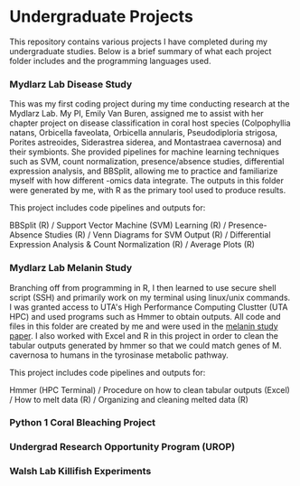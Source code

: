 # Undergraduate Projects
This repository contains various projects I have completed during my undergraduate studies. Below is a brief summary of what each project folder includes and the programming languages used.

### Mydlarz Lab Disease Study
This was my first coding project during my time conducting research at the Mydlarz Lab. My PI, Emily Van Buren, assigned me to assist with her chapter project on disease classification in coral host species (Colpophyllia natans, Orbicella faveolata, Orbicella annularis, Pseudodiploria strigosa, Porites astreoides, Siderastrea siderea, and Montastraea cavernosa) and their symbionts. She provided pipelines for machine learning techniques such as SVM, count normalization, presence/absence studies, differential expression analysis, and BBSplit, allowing me to practice and familiarize myself with how different -omics data integrate. The outputs in this folder were generated by me, with R as the primary tool used to produce results.

This project includes code pipelines and outputs for:

BBSplit (R) / Support Vector Machine (SVM) Learning (R) / Presence-Absence Studies (R) / Venn Diagrams for SVM Output (R) / Differential Expression Analysis & Count Normalization (R) / Average Plots (R)

### Mydlarz Lab Melanin Study
Branching off from programming in R, I then learned to use secure shell script (SSH) and primarily work on my terminal using linux/unix commands. I was granted access to UTA's High Performance Computing Clustter (UTA HPC) and used programs such as Hmmer to obtain outputs. All code and files in this folder are created by me and were used in the <a href="https://www.researchgate.net/publication/382369267_Structural_and_Evolutionary_Relationships_of_Melanin_Cascade_Proteins_in_Cnidarian_Innate_Immunity">melanin study paper</a>. I also worked with Excel and R in this project in order to clean the tabular outputs generated by hmmer so that we could match genes of M. cavernosa to humans in the tyrosinase metabolic pathway.

This project includes code pipelines and outputs for:

Hmmer (HPC Terminal) / Procedure on how to clean tabular outputs (Excel) / How to melt data (R) / Organizing and cleaning melted data (R)

### Python 1 Coral Bleaching Project

### Undergrad Research Opportunity Program (UROP)

### Walsh Lab Killifish Experiments
